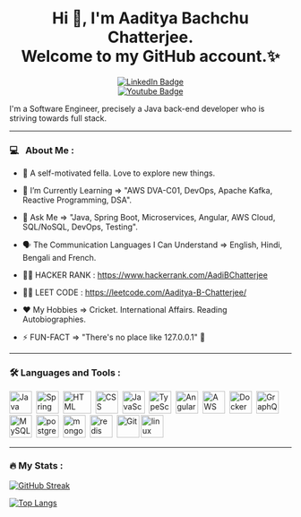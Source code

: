<div id="header" align="center">
  <h1> Hi 👋, I'm Aaditya Bachchu Chatterjee. <br>Welcome to my GitHub account.✨</h1>
  <div id="badges">
    <a href="https://www.linkedin.com/in/aaditya-bachchu-chatterjee-0485933b/">
      <img src="https://img.shields.io/badge/LinkedIn-blue?style=for-the-badge&logo=linkedin&logoColor=white" alt="LinkedIn Badge"/>
    </a>
  </div> 
  <div id="badges1">
    <a href="https://www.youtube.com/channel/UCeaoUtrBLP94P20-LRO00WQ/">
      <img src="https://img.shields.io/youtube/channel/subscribers/UCeaoUtrBLP94P20-LRO00WQ?label=Geopolitik%20Simplified%20%28Youtube%20Channel%29&style=for-the-badge" alt="Youtube Badge"/>
    </a>
  </div>
  <img src="https://komarev.com/ghpvc/?username=AadityaUoHyd&style=flat-square&color=blue" alt=""/>
</div>

I'm a Software Engineer, precisely a Java back-end developer who is striving towards full stack. <br>

---

### 💻 &nbsp; About Me :

- 🔭 A self-motivated fella. Love to explore new things.
- 🌱 I’m Currently Learning => "AWS DVA-C01, DevOps, Apache Kafka, Reactive Programming, DSA".
- 💬 Ask Me => "Java, Spring Boot, Microservices, Angular, AWS Cloud, SQL/NoSQL, DevOps, Testing".
- :speaking_head: The Communication Languages I Can Understand => English, Hindi, Bengali and French.

- :man_technologist: HACKER RANK : https://www.hackerrank.com/AadiBChatterjee
- :man_technologist: LEET CODE : https://leetcode.com/Aaditya-B-Chatterjee/

- ❤️ My Hobbies => Cricket. International Affairs. Reading Autobiographies.
- ⚡ FUN-FACT => "There's no place like 127.0.0.1" 🐥

---

### :hammer_and_wrench: Languages and Tools :
<div>
  <img src="https://icongr.am/devicon/java-original-wordmark.svg?size=128&color=currentColor" title="Java" alt="Java" width="40" height="40"/>&nbsp;
  <img src="https://icongr.am/simple/spring.svg?size=128&color=109e19&colored=false" title="Spring" alt="Spring" width="40" height="40"/>&nbsp;
   <img src="https://icongr.am/devicon/html5-original.svg?size=128&color=dc0929" title="HTML5" alt="HTML" width="50" height="40"/>&nbsp;
   <img src="https://icongr.am/devicon/css3-original.svg?size=128&color=currentColor"  title="CSS3" alt="CSS" width="40" height="40"/>&nbsp;
  <img src="https://icongr.am/devicon/javascript-original.svg?size=128&color=currentColor" title="JavaScript" alt="JavaScript" width="40" height="40"/>&nbsp;
  <img src="https://icongr.am/devicon/typescript-plain.svg?size=91&color=currentColor" title="TypeScript" alt="TypeScript" width="40" height="40"/>&nbsp;
  <img src="https://icongr.am/simple/angular.svg?size=128&color=9d1010&colored=false" title="Angular" alt="Angular" width="40" height="40"/>&nbsp;
  <img src="https://icongr.am/devicon/amazonwebservices-original.svg?size=128&color=currentColor" title="AWS" alt="AWS" width="40" height="40"/>&nbsp;
  <img src="https://icongr.am/devicon/docker-original-wordmark.svg?size=128&color=currentColor" title="Docker" alt="Docker" width="40" height="40"/>&nbsp;
  <img src="https://icongr.am/simple/graphql.svg?size=128&color=9e108b&colored=false" title="GraphQL" alt="GraphQL" width="40" height="40"/>&nbsp; 
  <img src="https://icongr.am/devicon/mysql-original-wordmark.svg?size=128&color=currentColor" title="MySQL"  alt="MySQL" width="40" height="40"/>&nbsp;
  <img src="https://icongr.am/devicon/postgresql-original.svg?size=91&color=currentColor" title="postgres" alt="postgres" width="40" height="40"/>&nbsp; 
  <img src="https://icongr.am/devicon/mongodb-original.svg?size=91&color=currentColor" title="mongo" alt="mongodb" width="40" height="40"/>&nbsp;  
  <img src="https://icongr.am/devicon/redis-original.svg?size=91&color=currentColor" title="redis" alt="redis" width="40" height="40"/>&nbsp; 
  <img src="https://icongr.am/simple/git.svg?size=128&color=dc0929&colored=false" title="Git" **alt="Git" width="40" height="40"/>
  <img src="https://icongr.am/devicon/linux-original.svg?size=91&color=currentColor" title="linux" **alt="linux" width="40" height="40"/>
</div>

---

### :fire: My Stats :
[![GitHub Streak](http://github-readme-streak-stats.herokuapp.com?user=AadityaUoHyd&theme=dark&background=000000)](https://git.io/streak-stats)

[![Top Langs](https://github-readme-stats.vercel.app/api/top-langs/?username=AadityaUoHyd&layout=compact&theme=vision-friendly-dark)](https://github.com/AadityaUoHyd/github-readme-stats)
